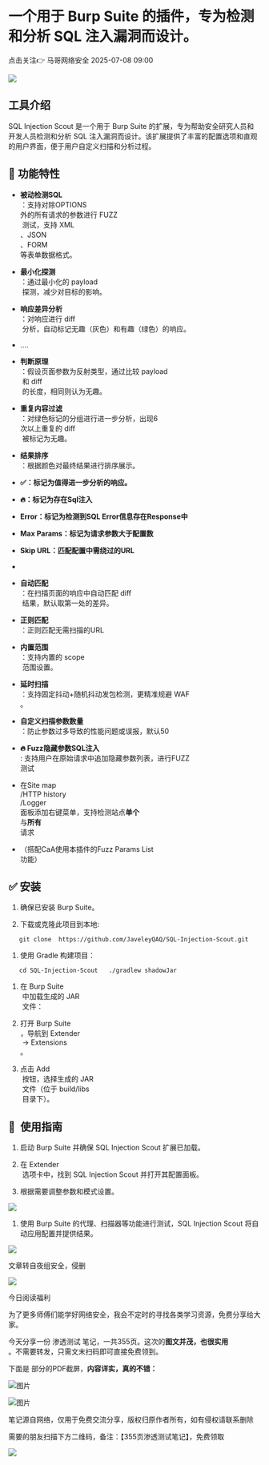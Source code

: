 #  一个用于 Burp Suite 的插件，专为检测和分析 SQL 注入漏洞而设计。  
点击关注👉  马哥网络安全   2025-07-08 09:00  
  
![](https://mmbiz.qpic.cn/mmbiz_png/UkV8WB2qYAk1nlByTOFiahZKGHekfZGC1V0p6QaXc4CnbPBMZQuFGAnW00CX43Xk9JXONUTxeqYxActf31UiajMg/640?wx_fmt=png&from=appmsg "")  
  
## 工具介绍  
  
SQL Injection Scout 是一个用于 Burp Suite 的扩展，专为帮助安全研究人员和开发人员检测和分析 SQL 注入漏洞而设计。该扩展提供了丰富的配置选项和直观的用户界面，便于用户自定义扫描和分析过程。  
## 💯 功能特性  
- **被动检测SQL**  
：支持对除OPTIONS  
外的所有请求的参数进行 FUZZ  
 测试，支持 XML  
、JSON  
、FORM  
等表单数据格式。  
  
- **最小化探测**  
：通过最小化的 payload  
 探测，减少对目标的影响。  
  
- **响应差异分析**  
：对响应进行 diff  
 分析，自动标记无趣（灰色）和有趣（绿色）的响应。  
  
- ....  
  
- **判断原理**  
：假设页面参数为反射类型，通过比较 payload  
 和 diff  
 的长度，相同则认为无趣。  
  
- **重复内容过滤**  
：对绿色标记的分组进行进一步分析，出现6  
次以上重复的 diff  
 被标记为无趣。  
  
- **结果排序**  
：根据颜色对最终结果进行排序展示。  
  
- **✅：标记为值得进一步分析的响应。**  
  
- **🔥：标记为存在Sql注入**  
  
- **Error：标记为检测到SQL Error信息存在Response中**  
  
- **Max Params：标记为请求参数大于配置数**  
  
- **Skip URL：匹配配置中需绕过的URL**  
  
-   
- **自动匹配**  
：在扫描页面的响应中自动匹配 diff  
 结果，默认取第一处的差异。  
  
- **正则匹配**  
：正则匹配无需扫描的URL  
  
- **内置范围**  
：支持内置的 scope  
 范围设置。  
  
- **延时扫描**  
：支持固定抖动+随机抖动发包检测，更精准规避 WAF  
。  
  
- **自定义扫描参数数量**  
：防止参数过多导致的性能问题或误报，默认50  
  
- **🔥 Fuzz隐藏参数SQL注入**  
: 支持用户在原始请求中追加隐藏参数列表，进行FUZZ  
测试  
  
- 在Site map  
/HTTP history  
/Logger  
面板添加右键菜单，支持检测站点**单个**  
与**所有**  
请求  
  
- （搭配CaA使用本插件的Fuzz Params List  
功能）  
  
## ✅️ 安装  
1. 确保已安装 Burp Suite。  
  
1. 下载或克隆此项目到本地:  
  
```
   git clone  https://github.com/JaveleyQAQ/SQL-Injection-Scout.git
```  
1. 使用 Gradle 构建项目：  
  
```
   cd SQL-Injection-Scout   ./gradlew shadowJar
```  
1. 在 Burp Suite  
 中加载生成的 JAR  
 文件：  
  
1. 打开 Burp Suite  
，导航到 Extender  
 -> Extensions  
。  
  
1. 点击 Add  
 按钮，选择生成的 JAR  
 文件（位于 build/libs  
 目录下）。  
  
## 🥰  使用指南  
1. 启动 Burp Suite 并确保 SQL Injection Scout 扩展已加载。  
  
1. 在 Extender  
 选项卡中，找到 SQL Injection Scout 并打开其配置面板。  
  
1. 根据需要调整参数和模式设置。  
  
![](https://mmbiz.qpic.cn/sz_mmbiz_png/icZ1W9s2Jp2UoMfH0BInAJyGYB6oXJvzPFFEemicNOax6rVtaxezdMcDuD49BZgJhnluX2yfv30JZSibxp0vdMe0A/640?wx_fmt=png&from=appmsg&watermark=1 "")  
1. 使用 Burp Suite 的代理、扫描器等功能进行测试，SQL Injection Scout 将自动应用配置并提供结果。  
  
![](https://mmbiz.qpic.cn/sz_mmbiz_png/icZ1W9s2Jp2UoMfH0BInAJyGYB6oXJvzP0zLBpEIINtqN9jDUYHibb04cPYkpTZFib5qd7uZV1jicMG5vTyRhAoIicg/640?wx_fmt=png&from=appmsg&watermark=1 "")  
  
  
文章转自夜组安全，侵删  
  
![](https://mmbiz.qpic.cn/sz_mmbiz_gif/c8mTq8UGcvM0O1nf88S0kYk2Ew2rJkORTISWF6KWULcibXibwcAOoY07QP57wXgaLoU6olFZlC3abMNP6uxRlYgA/640?wx_fmt=gif&from=appmsg "")  
  
  
今日阅读福利  
  
为了更多师傅们能学好网络安全，我会不定时的寻找各类学习资源，免费分享给大家。  
  
今天分享一份 渗透测试 笔记，一共355页。这次的**图文并茂，也很实用**  
。不需要转发，只需文末扫码即可直接免费领到。  
  
下面是 部分的PDF截屏，**内容详实，真的不错：**  
  
![图片](https://mmbiz.qpic.cn/mmbiz_png/UkV8WB2qYAlC3wUCbBr0e6WeOZxy5XvcrpvDbRsMvVRRtTUpicRwVgYSOmwDNLU9YNEpgfKsSc1HTUQaykxTDnw/640?wx_fmt=png&from=appmsg&tp=webp&wxfrom=5&wx_lazy=1 "")  
  
  
![图片](https://mmbiz.qpic.cn/mmbiz_png/UkV8WB2qYAlC3wUCbBr0e6WeOZxy5XvcD8RLCly0HzDkqW7A6PrBDibz4ias8kIh4blQ50HYibYjicNS54eScdUD6g/640?wx_fmt=png&from=appmsg&tp=webp&wxfrom=5&wx_lazy=1 "")  
  
笔记源自网络，仅用于免费交流分享，版权归原作者所有，如有侵权请联系删除  
  
需要的朋友扫描下方二维码，备注：【355页渗透测试笔记】，免费领取  
  
![](https://mmbiz.qpic.cn/mmbiz_png/UkV8WB2qYAkwcjtOtVXODCkPibWO4Py9FP1ESE26vHHMLwfyYA6zWj96VL7AsPYcyvHL43536JMIDNWibIdicAjRw/640?wx_fmt=png&from=appmsg "")  
  
  
